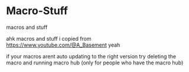 # Macro-Stuff
macros and stuff

ahk macros and stuff i copied from https://www.youtube.com/@A_Basement yeah

if your macros arent auto updating to the right version try deleting the macro and running macro hub (only for people who have the macro hub)
